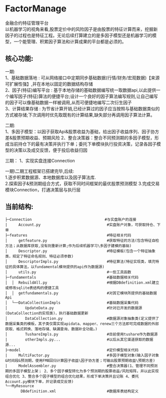# FactorManage
金融合约特征管理平台  
以机器学习的视角来看,股票定价中的风险因子是由股票的特征计算而来，挖掘新因子的过程也是特征工程。无论后续打算建立的是多因子模型还是机器学习的模型，一个能管理、积累因子算法和计算成果的平台都是必须的。

核心功能:
-----------------------------------------------------------------
一期:  
1、基础数据落地 : 可从网络接口中定期同步基础数据(行情/财务/宏观数据)【来源可扩展性强】,并在本地以固定的数据结构存储  
2、因子(特征)编写平台 : 基于本地存储的基础数据编写统一取数据api,以此提供一个编写因子(特征)算法的便捷平台;设计一个良好的因子算法编写规则,让自己编写的因子可以像基础数据一样被调用,从而可便捷地编写二次衍生因子  
3、计算结果存储 : 为节省计算开销,已经计算过的因子应当按照与基础数据类似的方式被存储;下次调用时优先取既有的计算结果,缺失部分再调用因子算法计算。
 
二期:  
1、多因子模型：以因子获取Api&股票收益为基础，给出因子收益序列、因子协方差&股票预期收益、预期风险
2、整合决策器：整合不同预测期的多因子模型，形成当前持仓下的最有决策并执行下单；委托下单模块执行投资决策，记录各因子模型的决策以及成交反馈，便于投后收益归因

三期：
1、实现实盘连接Connection

一期\二期工程框架已搭建完毕,后续:  
1.逐步积累数据源、本地数据库以及因子算法库.  
2.探索因子&预测期组合方式，获取不同时间框架的最优股票预测模型
3.完成交易模块Connection，打通决策层与执行层

当前结构:
----------------------------------------------------------------
```
├─Connection                                 #与实盘账户的连接
|     Account.py                              #实盘账户对象，可获取持仓、下单
├─features                                    #特征相关代码
│     getfeature.py                           #获取特征的方法(包含特征自检方法；从数据库获取,没有则重新计算;作为后续机器学习\多因子建模的基础)
│     Descriptor.py                           #特征模板(包含一个特征抽象类，规定了特征命名规则、特征必须参数)
│     DescriptorImpls.py                      #特征算法(特征实现类，填充特征的具体算法，以fundamental模块提供的api作为数据源)
│     utils.py                                #一些工具函数
├─fundamentals                                #基础数据相关代码
│  │  RebuildAll.py                           #根据DBdefinition.xml建立或修改sqlite表结构的便捷工具
│  │  getfundamentals.py                      #对其它模块所提供的基础数据Api
│  └──DataCollectionImpls                     #基础数据采集代码  
│        UpdateData.py                        #针对已开发的数据源(DataCollection的实现类)，执行基础数据更新
│        DataCollection.py                    #数据源对象抽象类(定义提供了数据采集类的模板，其子类仅需实现apidata、mapper、renew三个方法即可完成数据的外部获取、格式转换、落地存储、缺漏查询、数据补全功能。)
│        TushareImpls.py                      #目前使用tushare作为数据源
|        otherImpls.py...                     #以后从其它渠道获取的数据源...
├─model                                       #定价模型相关代码
|     MultiFactor.py                          #多因子模型对象(输入因子对象&时间段&预测期，使用FMB回归计算因子收益\因子协方差；可输出股票预期收益\预期方差)
|     ModelAssembler.py                       #整合决策器(1、管理不同预测期的多因子模型上架； 2、多个因子模型转化为多个预测期的股票收益/风险矩阵，并以此实现组合优化 3、整合多个因子模型的组合优化结果，形成下单决策并且记账 4、委托Account.py模块下单，并记录成交反馈)
└──MyResource
       DBdefinition.xml                       #数据库表结构定义
```
